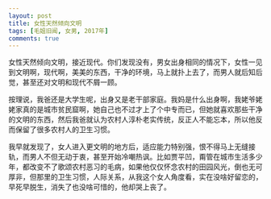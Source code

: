 ```yaml
---
layout: post
title: 女性天然倾向文明
tags: [毛姐旧闻, 女男, 2017年]
comments: true
---
```


女性天然倾向文明，接近现代。你们发现没有，男女出身相同的情况下，女性一见到文明啊，现代啊，美美的东西，干净的环境，马上就扑上去了，而男人就后知后觉，甚至还对文明和现代不屑一顾。

按理说，我爸还是大学生呢，出身又是老干部家庭。我妈是什么出身啊，我姥爷姥姥家真的是城市贫民窟啊，她自己也不过才上了个中专而已，但她就喜欢那些干净的文明的东西，然后我爸就认为农村人淳朴老实传统，反正人不能忘本，所以他反而保留了很多农村人的卫生习惯。

我早就发现了，女人进入更文明的地方后，适应能力特别强，恨不得马上无缝接轨，而男人不但无动于衷，甚至开始冷嘲热讽。比如贾平凹，甭管在城市生活多少年，都改变不了歌颂农村恶习的毛病，如果他仅仅怀念农村的田园风光，倒也无可厚非，但那里的卫生习惯，人际关系，从我这个女人角度看，实在没啥好留恋的，早死早脱生，消失了也没啥可惜的，他却哭上丧了。

